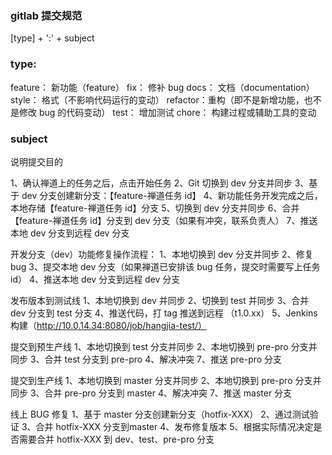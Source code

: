 ### gitlab 提交规范

[type] + ':' + subject

### type:

feature： 新功能（feature）
fix： 修补 bug
docs： 文档（documentation）
style： 格式（不影响代码运行的变动）
refactor：重构（即不是新增功能，也不是修改 bug 的代码变动）
test： 增加测试
chore： 构建过程或辅助工具的变动

### subject

说明提交目的

1、确认禅道上的任务之后，点击开始任务
2、Git 切换到 dev 分支并同步
3、基于 dev 分支创建新分支：【feature-禅道任务 id】
4、新功能任务开发完成之后，本地存储【feature-禅道任务 id】分支
5、切换到 dev 分支并同步
6、合并【feature-禅道任务 id】分支到 dev 分支（如果有冲突，联系负责人）
7、推送本地 dev 分支到远程 dev 分支

开发分支（dev）功能修复操作流程：
1、本地切换到 dev 分支并同步
2、修复 bug
3、提交本地 dev 分支（如果禅道已安排该 bug 任务，提交时需要写上任务 id）
4、推送本地 dev 分支到远程 dev 分支

发布版本到测试线
1、本地切换到 dev 并同步
2、切换到 test 并同步
3、合并 dev 分支到 test 分支
4、推送代码，打 tag 推送到远程 （t1.0.xx）
5、Jenkins 构建（http://10.0.14.34:8080/job/hangjia-test/）

提交到预生产线
1、本地切换到 test 分支并同步
2、本地切换到 pre-pro 分支并同步
3、合并 test 分支到 pre-pro
4、解决冲突
7、推送 pre-pro 分支

提交到生产线
1、本地切换到 master 分支并同步
2、本地切换到 pre-pro 分支并同步
3、合并 pre-pro 分支到 master
4、解决冲突
7、推送 master 分支

线上 BUG 修复
1、基于 master 分支创建新分支（hotfix-XXX）
2、通过测试验证
3、合并 hotfix-XXX 分支到master
4、发布修复版本
5、根据实际情况决定是否需要合并 hotfix-XXX 到 dev、test、pre-pro 分支
